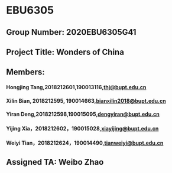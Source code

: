 # EBU6305
## Group Number: 2020EBU6305G41
## Project Title: Wonders of China
## Members:
#### Hongjing Tang,2018212601,190013116,thj@bupt.edu.cn
#### Xilin Bian, 2018212595, 190014663,bianxilin2018@bupt.edu.cn
#### Yiran Deng,2018212598,190015095,dengyiran@bupt.edu.cn
#### Yijing Xia，2018212602，190015028,xiayijing@bupt.edu.cn
#### Weiyi Tian，2018212624，190014490,tianweiyi@bupt.edu.cn

## Assigned TA: Weibo Zhao
